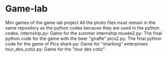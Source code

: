 # Game-lab
Mini games of the game lab project 
All the photo files must remain in the same repository as the python codes because they are used in the python codes.
internship.py: Game for the summer internship
musée2.py: The final python code for the game with the beer "giraffe"
pics2.py: The final python code for the game of Pics
shark.py: Game for "sharking" enterprises
tour_des_cotiz.py: Game for the "tour des cotiz"
